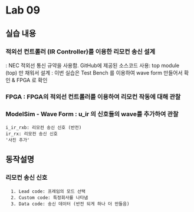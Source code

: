 # Lab 09
## 실습 내용
### **적외선 컨트롤러 (IR Controller)를 이용한 리모컨 송신 설계** 
  : NEC 적외선 통신 규약을 사용함.
  GitHub에 제공된 소스코드 사용: top module (top) 만 채워서 설계 : 이번 실습은 Test Bench 를 이용하여 wave form 만들어서 확인 & FPGA 로 확인
  
###  **FPGA** : FPGA의 적외선 컨트롤러를 이용하여 리모컨 작동에 대해 관찰 
### **ModelSim - Wave Form** : u_ir 의 신호들의 wave를 추가하여 관찰
    i_ir_rxb: 리모컨 송신 신호 (반전)
    ir_rx: 리모컨 송신 신호
    '사진 추가'

##  **동작설명**  
### 리모컨 송신 신호 
	  1. Lead code: 프레임의 모드 선택
	  2. Custom code: 특정회사를 나타냄
	  3. Data code: 송신 데이터 (반전 되게 하나 더 만들음)
    

<!--stackedit_data:
eyJoaXN0b3J5IjpbNTgwODIzNDg3XX0=
-->